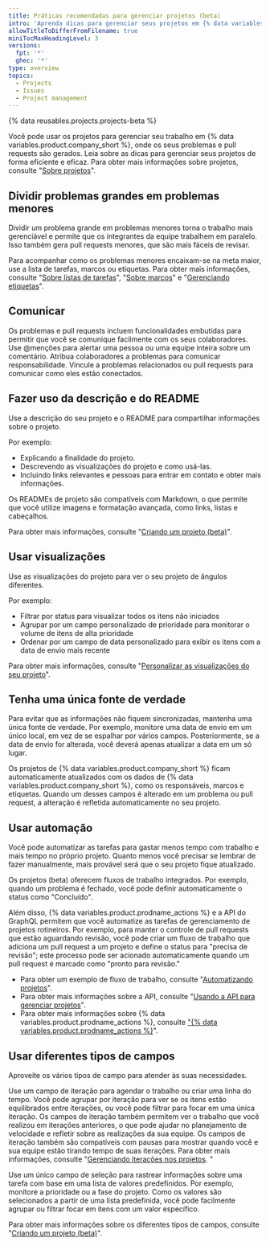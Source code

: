 ```yaml
---
title: Práticas recomendadas para gerenciar projetos (beta)
intro: 'Aprenda dicas para gerenciar seus projetos em {% data variables.product.company_short %}.'
allowTitleToDifferFromFilename: true
miniTocMaxHeadingLevel: 3
versions:
  fpt: '*'
  ghec: '*'
type: overview
topics:
  - Projects
  - Issues
  - Project management
---
```


{% data reusables.projects.projects-beta %}

Você pode usar os projetos para gerenciar seu trabalho em {% data variables.product.company_short %}, onde os seus problemas e pull requests são gerados. Leia sobre as dicas para gerenciar seus projetos de forma eficiente e eficaz. Para obter mais informações sobre projetos, consulte "[Sobre projetos](/issues/trying-out-the-new-projects-experience/about-projects)".

## Dividir problemas grandes em problemas menores

Dividir um problema grande em problemas menores torna o trabalho mais gerenciável e permite que os integrantes da equipe trabalhem em paralelo. Isso também gera pull requests menores, que são mais fáceis de revisar.

Para acompanhar como os problemas menores encaixam-se na meta maior, use a lista de tarefas, marcos ou etiquetas. Para obter mais informações, consulte "[Sobre listas de tarefas](/issues/tracking-your-work-with-issues/creating-issues/about-task-lists)", "[Sobre marcos](/issues/using-labels-and-milestones-to-track-work/about-milestones)" e "[Gerenciando etiquetas](/issues/using-labels-and-milestones-to-track-work/managing-labels)".

## Comunicar

Os problemas e pull requests incluem funcionalidades embutidas para permitir que você se comunique facilmente com os seus colaboradores. Use @menções para alertar uma pessoa ou uma equipe inteira sobre um comentário. Atribua colaboradores a problemas para comunicar responsabilidade. Vincule a problemas relacionados ou pull requests para comunicar como eles estão conectados.

## Fazer uso da descrição e do README

Use a descrição do seu projeto e o README para compartilhar informações sobre o projeto.

Por exemplo:

- Explicando a finalidade do projeto.
- Descrevendo as visualizações do projeto e como usá-las.
- Incluindo links relevantes e pessoas para entrar em contato e obter mais informações.

Os READMEs de projeto são compatíveis com Markdown, o que permite que você utilize imagens e formatação avançada, como links, listas e cabeçalhos.

Para obter mais informações, consulte "[Criando um projeto (beta)](/issues/trying-out-the-new-projects-experience/creating-a-project#updating-your-project-description-and-readme)".

## Usar visualizações

Use as visualizações do projeto para ver o seu projeto de ângulos diferentes.

Por exemplo:

- Filtrar por status para visualizar todos os itens não iniciados
- Agrupar por um campo personalizado de prioridade para monitorar o volume de itens de alta prioridade
- Ordenar por um campo de data personalizado para exibir os itens com a data de envio mais recente

Para obter mais informações, consulte "[Personalizar as visualizações do seu projeto](/issues/trying-out-the-new-projects-experience/customizing-your-project-views)".

## Tenha uma única fonte de verdade

Para evitar que as informações não fiquem sincronizadas, mantenha uma única fonte de verdade. Por exemplo, monitore uma data de envio em um único local, em vez de se espalhar por vários campos. Posteriormente, se a data de envio for alterada, você deverá apenas atualizar a data em um só lugar.

Os projetos de {% data variables.product.company_short %} ficam automaticamente atualizados com os dados de {% data variables.product.company_short %}, como os responsáveis, marcos e etiquetas. Quando um desses campos é alterado em um problema ou pull request, a alteração é refletida automaticamente no seu projeto.

## Usar automação

Você pode automatizar as tarefas para gastar menos tempo com trabalho e mais tempo no próprio projeto. Quanto menos você precisar se lembrar de fazer manualmente, mais provável será que o seu projeto fique atualizado.

Os projetos (beta) oferecem fluxos de trabalho integrados. Por exemplo, quando um problema é fechado, você pode definir automaticamente o status como "Concluído".

Além disso, {% data variables.product.prodname_actions %} e a API do GraphQL permitem que você automatize as tarefas de gerenciamento de projetos rotineiros. Por exemplo, para manter o controle de pull requests que estão aguardando revisão, você pode criar um fluxo de trabalho que adiciona um pull request a um projeto e define o status para "precisa de revisão"; este processo pode ser acionado automaticamente quando um pull request é marcado como "pronto para revisão."

- Para obter um exemplo de fluxo de trabalho, consulte "[Automatizando projetos](/issues/trying-out-the-new-projects-experience/automating-projects)".
- Para obter mais informações sobre a API, consulte "[Usando a API para gerenciar projetos](/issues/trying-out-the-new-projects-experience/using-the-api-to-manage-projects)".
- Para obter mais informações sobre {% data variables.product.prodname_actions %}, consulte ["{% data variables.product.prodname_actions %}](/actions)".

## Usar diferentes tipos de campos

Aproveite os vários tipos de campo para atender às suas necessidades.

Use um campo de iteração para agendar o trabalho ou criar uma linha do tempo. Você pode agrupar por iteração para ver se os itens estão equilibrados entre iterações, ou você pode filtrar para focar em uma única iteração. Os campos de iteração também permitem ver o trabalho que você realizou em iterações anteriores, o que pode ajudar no planejamento de velocidade e refletir sobre as realizações da sua equipe. Os campos de iteração também são compatíveis com pausas para mostrar quando você e sua equipe estão tirando tempo de suas iterações. Para obter mais informações, consulte "[Gerenciando iterações nos projetos](/issues/trying-out-the-new-projects-experience/managing-iterations). "

Use um único campo de seleção para rastrear informações sobre uma tarefa com base em uma lista de valores predefinidos. Por exemplo, monitore a prioridade ou a fase do projeto. Como os valores são selecionados a partir de uma lista predefinida, você pode facilmente agrupar ou filtrar focar em itens com um valor específico.

Para obter mais informações sobre os diferentes tipos de campos, consulte "[Criando um projeto (beta)](/issues/trying-out-the-new-projects-experience/creating-a-project#adding-custom-fields)".
